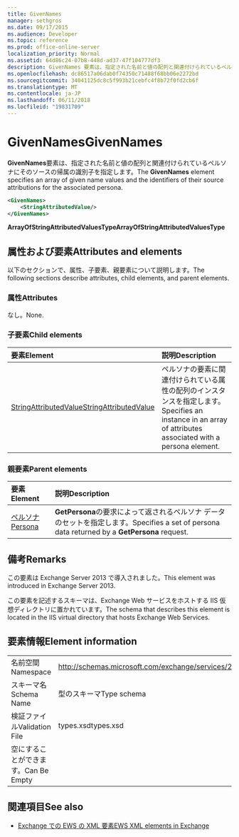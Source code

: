 ```yaml
---
title: GivenNames
manager: sethgros
ms.date: 09/17/2015
ms.audience: Developer
ms.topic: reference
ms.prod: office-online-server
localization_priority: Normal
ms.assetid: 64d86c24-07b8-448d-ad37-47f104777df3
description: GivenNames 要素は、指定された名前と値の配列と関連付けられているペルソナにそのソースの帰属の識別子を指定します。
ms.openlocfilehash: dc86517a06dab0f74350c71488f68bb06e2272bd
ms.sourcegitcommit: 34041125dc8c5f993b21cebfc4f8b72f0fd2cb6f
ms.translationtype: MT
ms.contentlocale: ja-JP
ms.lasthandoff: 06/11/2018
ms.locfileid: "19831709"
---
```

# <a name="givennames"></a><span data-ttu-id="cf4f0-103">GivenNames</span><span class="sxs-lookup"><span data-stu-id="cf4f0-103">GivenNames</span></span>

<span data-ttu-id="cf4f0-104">**GivenNames**要素は、指定された名前と値の配列と関連付けられているペルソナにそのソースの帰属の識別子を指定します。</span><span class="sxs-lookup"><span data-stu-id="cf4f0-104">The **GivenNames** element specifies an array of given name values and the identifiers of their source attributions for the associated persona.</span></span> 
  
```xml
<GivenNames>
    <StringAttributedValue/>
</GivenNames>
```

 <span data-ttu-id="cf4f0-105">**ArrayOfStringAttributedValuesType**</span><span class="sxs-lookup"><span data-stu-id="cf4f0-105">**ArrayOfStringAttributedValuesType**</span></span>
## <a name="attributes-and-elements"></a><span data-ttu-id="cf4f0-106">属性および要素</span><span class="sxs-lookup"><span data-stu-id="cf4f0-106">Attributes and elements</span></span>

<span data-ttu-id="cf4f0-107">以下のセクションで、属性、子要素、親要素について説明します。</span><span class="sxs-lookup"><span data-stu-id="cf4f0-107">The following sections describe attributes, child elements, and parent elements.</span></span>
  
### <a name="attributes"></a><span data-ttu-id="cf4f0-108">属性</span><span class="sxs-lookup"><span data-stu-id="cf4f0-108">Attributes</span></span>

<span data-ttu-id="cf4f0-109">なし。</span><span class="sxs-lookup"><span data-stu-id="cf4f0-109">None.</span></span>
  
### <a name="child-elements"></a><span data-ttu-id="cf4f0-110">子要素</span><span class="sxs-lookup"><span data-stu-id="cf4f0-110">Child elements</span></span>

|<span data-ttu-id="cf4f0-111">**要素**</span><span class="sxs-lookup"><span data-stu-id="cf4f0-111">**Element**</span></span>|<span data-ttu-id="cf4f0-112">**説明**</span><span class="sxs-lookup"><span data-stu-id="cf4f0-112">**Description**</span></span>|
|:-----|:-----|
|[<span data-ttu-id="cf4f0-113">StringAttributedValue</span><span class="sxs-lookup"><span data-stu-id="cf4f0-113">StringAttributedValue</span></span>](stringattributedvalue.md) <br/> |<span data-ttu-id="cf4f0-114">ペルソナの要素に関連付けられている属性の配列のインスタンスを指定します。</span><span class="sxs-lookup"><span data-stu-id="cf4f0-114">Specifies an instance in an array of attributes associated with a persona element.</span></span>  <br/> |
   
### <a name="parent-elements"></a><span data-ttu-id="cf4f0-115">親要素</span><span class="sxs-lookup"><span data-stu-id="cf4f0-115">Parent elements</span></span>

|<span data-ttu-id="cf4f0-116">**要素**</span><span class="sxs-lookup"><span data-stu-id="cf4f0-116">**Element**</span></span>|<span data-ttu-id="cf4f0-117">**説明**</span><span class="sxs-lookup"><span data-stu-id="cf4f0-117">**Description**</span></span>|
|:-----|:-----|
|[<span data-ttu-id="cf4f0-118">ペルソナ</span><span class="sxs-lookup"><span data-stu-id="cf4f0-118">Persona</span></span>](persona.md) <br/> |<span data-ttu-id="cf4f0-119">**GetPersona**の要求によって返されるペルソナ データのセットを指定します。</span><span class="sxs-lookup"><span data-stu-id="cf4f0-119">Specifies a set of persona data returned by a **GetPersona** request.</span></span>  <br/> |
   
## <a name="remarks"></a><span data-ttu-id="cf4f0-120">備考</span><span class="sxs-lookup"><span data-stu-id="cf4f0-120">Remarks</span></span>

<span data-ttu-id="cf4f0-121">この要素は Exchange Server 2013 で導入されました。</span><span class="sxs-lookup"><span data-stu-id="cf4f0-121">This element was introduced in Exchange Server 2013.</span></span>
  
<span data-ttu-id="cf4f0-122">この要素を記述するスキーマは、Exchange Web サービスをホストする IIS 仮想ディレクトリに置かれています。</span><span class="sxs-lookup"><span data-stu-id="cf4f0-122">The schema that describes this element is located in the IIS virtual directory that hosts Exchange Web Services.</span></span>
  
## <a name="element-information"></a><span data-ttu-id="cf4f0-123">要素情報</span><span class="sxs-lookup"><span data-stu-id="cf4f0-123">Element information</span></span>

|||
|:-----|:-----|
|<span data-ttu-id="cf4f0-124">名前空間</span><span class="sxs-lookup"><span data-stu-id="cf4f0-124">Namespace</span></span>  <br/> |http://schemas.microsoft.com/exchange/services/2006/types  <br/> |
|<span data-ttu-id="cf4f0-125">スキーマ名</span><span class="sxs-lookup"><span data-stu-id="cf4f0-125">Schema Name</span></span>  <br/> |<span data-ttu-id="cf4f0-126">型のスキーマ</span><span class="sxs-lookup"><span data-stu-id="cf4f0-126">Type schema</span></span>  <br/> |
|<span data-ttu-id="cf4f0-127">検証ファイル</span><span class="sxs-lookup"><span data-stu-id="cf4f0-127">Validation File</span></span>  <br/> |<span data-ttu-id="cf4f0-128">types.xsd</span><span class="sxs-lookup"><span data-stu-id="cf4f0-128">types.xsd</span></span>  <br/> |
|<span data-ttu-id="cf4f0-129">空にすることができます。</span><span class="sxs-lookup"><span data-stu-id="cf4f0-129">Can Be Empty</span></span>  <br/> ||
   
## <a name="see-also"></a><span data-ttu-id="cf4f0-130">関連項目</span><span class="sxs-lookup"><span data-stu-id="cf4f0-130">See also</span></span>



- [<span data-ttu-id="cf4f0-131">Exchange での EWS の XML 要素</span><span class="sxs-lookup"><span data-stu-id="cf4f0-131">EWS XML elements in Exchange</span></span>](ews-xml-elements-in-exchange.md)

